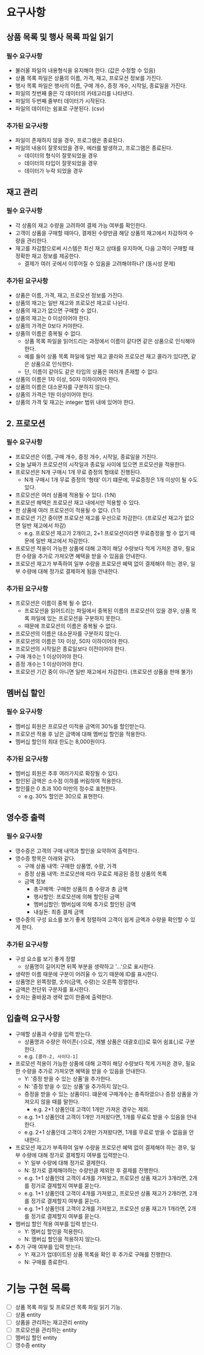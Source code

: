 # 요구사항

## 상품 목록 및 행사 목록 파일 읽기

### 필수 요구사항

- 불러올 파일의 내용형식을 유지해야 한다. (값은 수정할 수 있음)
- 상품 목록 파일은 상품의 이름, 가격, 재고, 프로모션 정보를 가진다.
- 행사 목록 파일은 행사의 이름, 구매 개수, 증정 개수, 시작일, 종료일을 가진다.
- 파일의 첫번째 줄은 각 데이터의 카테고리를 나타낸다.
- 파일의 두번째 줄부터 데이터가 시작된다.
- 파일의 데이터는 쉼표로 구분된다. (csv)

### 추가된 요구사항

- 파일이 존재하지 않을 경우, 프로그램은 종료된다.
- 파일의 내용이 잘못되었을 경우, 에러를 발생하고, 프로그램은 종료된다.
    - 데이터의 형식이 잘못되었을 경우
    - 데이터의 타입이 잘못되었을 경우
    - 데이터가 누락 되었을 경우

## 재고 관리

### 필수 요구사항

- 각 상품의 재고 수량을 고려하여 결제 가능 여부를 확인한다.
- 고객이 상품을 구매할 때마다, 결제된 수량만큼 해당 상품의 재고에서 차감하여 수량을 관리한다.
- 재고를 차감함으로써 시스템은 최신 재고 상태를 유지하며, 다음 고객이 구매할 때 정확한 재고 정보를 제공한다.
    - 결제가 여러 곳에서 이루어질 수 있음을 고려해야하나? (동시성 문제)

### 추가된 요구사항

- 상품은 이름, 가격, 재고, 프로모션 정보를 가진다.
- 상품의 재고는 일반 재고와 프로모션 재고로 나뉜다.
- 상품의 재고가 없으면 구매할 수 없다.
- 상품의 재고는 0 이상이어야 한다.
- 상품의 가격은 0보다 커야한다.
- 상품의 이름은 중복될 수 없다.
    - 상품 목록 파일을 읽어드리는 과정에서 이름이 같다면 같은 상품으로 인식해야 한다.
    - 예를 들어 상품 목록 파일에 일반 재고 콜라와 프로모션 재고 콜라가 있다면, 같은 상품으로 인식한다.
    - 단, 이름이 같아도 같은 타입의 상품은 여러개 존재할 수 없다.
- 상품의 이름은 1자 이상, 50자 이하이어야 한다.
- 상품의 이름은 대소문자를 구분하지 않는다.
- 상품의 가격은 1원 이상이어야 한다.
- 상품의 가격 및 재고는 integer 범위 내에 있어야 한다.

## 2. 프로모션

### 필수 요구사항

- 프로모션은 이름, 구매 개수, 증정 개수, 시작일, 종료일을 가진다.
- 오늘 날짜가 프로모션의 시작일과 종료일 사이에 있으면 프로모션을 적용한다.
- 프로모션은 N개 구매시 1개 무료 증정의 형태로 진행된다.
    - N개 구매시 1개 무료 증정의 '형태' 이기 떄문에, 무료증정은 1개 이상이 될 수도 있다.
- 프로모션은 여러 상품에 적용될 수 있다. (1:N)
- 프로모션 해택은 프로모션 재고 내에서만 적용할 수 있다.
- 한 상품에 여러 프로모션이 적용될 수 없다. (1:1)
- 프로모션 기간 중이면 프로모션 재고를 우선으로 차감한다. (프로모션 재고가 없으면 일반 재고에서 차감)
    - e.g. 프로모션 재고가 2개이고, 2+1 프로모션이라면 무료증정을 할 수 없기 때문에 일반 재고에서 차감한다.
- 프로모션 적용이 가능한 상품에 대해 고객이 해당 수량보다 적게 가져온 경우, 필요한 수량을 추가로 가져오면 혜택을 받을 수 있음을 안내한다.
- 프로모션 재고가 부족하여 일부 수량을 프로모션 혜택 없이 결제해야 하는 경우, 일부 수량에 대해 정가로 결제하게 됨을 안내한다.

### 추가된 요구사항

- 프로모션은 이름이 중복 될 수 없다.
    - 프로모션을 읽어드리는 파일에서 중복된 이름의 프로모션이 있을 경우, 상품 목록 파일에 있는 프로모션을 구분하지 못한다.
    - 때문에 프로모션의 이름은 중복될 수 없다.
- 프로모션의 이름은 대소문자를 구분하지 않는다.
- 프로모션의 이름은 1자 이상, 50자 이하이어야 한다.
- 프로모션의 시작일은 종료일보다 이전이어야 한다.
- 구매 개수는 1 이상이어야 한다.
- 증정 개수는 1 이상이어야 한다.
- 프로모션 기간 중이 아니면 일반 재고에서 차감한다. (프로모션 상품을 판매 불가) 

## 멤버십 할인

### 필수 요구사항

- 멤버십 회원은 프로모션 미적용 금액의 30%를 할인받는다.
- 프로모션 적용 후 남은 금액에 대해 멤버십 할인을 적용한다.
- 멤버십 할인의 최대 한도는 8,000원이다.

### 추가된 요구사항

- 멤버십 회원은 추후 여러가지로 확장될 수 있다.
- 할인된 금액은 소수점 이하를 버림하여 적용한다.
- 할인률은 0 초과 100 미만의 정수로 표현한다.
    - e.g. 30% 할인은 30으로 표현한다.

## 영수증 출력

### 필수 요구사항

- 영수증은 고객의 구매 내역과 할인을 요약하여 출력한다.
- 영수증 항목은 아래와 같다.
    - 구매 상품 내역: 구매한 상품명, 수량, 가격
    - 증정 상품 내역: 프로모션에 따라 무료로 제공된 증정 상품의 목록
    - 금액 정보
        - 총구매액: 구매한 상품의 총 수량과 총 금액
        - 행사할인: 프로모션에 의해 할인된 금액
        - 멤버십할인: 멤버십에 의해 추가로 할인된 금액
        - 내실돈: 최종 결제 금액
- 영수증의 구성 요소를 보기 좋게 정렬하여 고객이 쉽게 금액과 수량을 확인할 수 있게 한다.

### 추가된 요구사항

- 구성 요소를 보기 좋게 정렬
    - 상품명이 길어지면 뒤쪽 부분을 생략하고 '...'으로 표시한다.
- 생략한 이름 때문에 구분이 어려울 수 있기 때문에 ID를 표시한다.
- 상품명은 왼쪽정렬, 숫자(금액, 수량)는 오른쪽 정렬한다.
- 금액은 천단위 구분자를 표시한다.
- 숫자는 줄바꿈과 생략 없이 한줄에 출력한다.

## 입출력 요구사항

- 구매할 상품과 수량을 입력 받는다.
    - 상품명과 수량은 하이픈(-)으로, 개별 상품은 대괄호([])로 묶어 쉼표(,)로 구분한다.
    - e.g. `[콜라-2, 사이다-1]`
- 프로모션 적용이 가능한 상품에 대해 고객이 해당 수량보다 적게 가져온 경우, 필요한 수량을 추가로 가져오면 혜택을 받을 수 있음을 안내한다.
    - Y: '증정 받을 수 있는 상품'을 추가한다.
    - N: '증정 받을 수 있는 상품'을 추가하지 않는다.
    - 증정을 받을 수 있는 상품이다. 떄문에 구매개수는 충족하였으나 증정 상품을 가져오지 않을 때를 말한다.
        - e.g. 2+1 상품인데 고객이 1개만 가져온 경우는 제외.
    - e.g. 1+1 상품인데 고객이 1개만 가져왔다면, 1개를 무료로 받을 수 있음을 안내한다.
    - e.g. 2+1 상품인데 고객이 2개만 가져왔다면, 1개를 무료로 받을 수 없음을 안내한다.
- 프로모션 재고가 부족하여 일부 수량을 프로모션 혜택 없이 결제해야 하는 경우, 일부 수량에 대해 정가로 결제할지 여부를 입력받는다.
    - Y: 일부 수량에 대해 정가로 결제한다.
    - N: 정가로 결제해야하는 수량만큼 제외한 후 결제를 진행한다.
    - e.g. 1+1 상품인데 고객이 4개를 가져왔고, 프로모션 상품 재고가 3개라면, 2개를 정가로 결제할지 여부를 묻는다.
    - e.g. 1+1 상품인데 고객이 4개를 가져왔고, 프로모션 상품 재고가 2개라면, 2개를 정가로 결제할지 여부를 묻는다.
    - e.g. 1+1 상품인데 고객이 2개를 가져왔고, 프로모션 상품 재고가 1개라면, 2개를 정가로 결제할지 여부를 묻는다.
- 멤버십 할인 적용 여부를 입력 받는다.
    - Y: 멤버십 할인을 적용한다.
    - N: 멤버십 할인을 적용하지 않는다.
- 추가 구매 여부를 입력 받는다.
    - Y: 재고가 업데이트된 상품 목록을 확인 후 추가로 구매를 진행한다.
    - N: 구매를 종료한다.

# 기능 구현 목록

- [ ] 상품 목록 파일 및 프로모션 목록 파일 읽기 기능.
- [ ] 상품 entity
- [ ] 상품을 관리하는 재고관리 entity
- [ ] 프로모션을 관리하는 entity
- [ ] 멤버십 할인 entity
- [ ] 영수증 entity